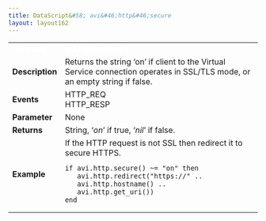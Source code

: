 ```yaml
---
title: DataScript&#58; avi&#46;http&#46;secure
layout: layout162
---
```

<table class="table table-hover table table-bordered table-hover">  
<tbody>       
<tr>   
<td><font size="3" color="white"><strong>Function</strong></font></td>
<td><font color="white"><b>avi.http.secure()</b></font></td>
</tr>
<tr>   
<td><font size="3"><strong>Description</strong></font></td>
<td>Returns the string ‘on’ if client to the Virtual Service connection operates in SSL/TLS mode, or an empty string if false.</td>
</tr>
<tr>   
<td><font size="3"><strong>Events</strong></font></td>
<td>HTTP_REQ<br> HTTP_RESP</td>
</tr>
<tr>   
<td><font size="3"><strong>Parameter</strong></font></td>
<td>None</td>
</tr>
<tr>   
<td><font size="3"><strong>Returns</strong></font></td>
<td>String, ‘<em>on</em>’ if true, ‘<em>nil</em>’ if false.</td>
</tr>
<tr>   
<td><font size="3"><strong>Example</strong></font></td>
<td>If the HTTP request is not SSL then redirect it to secure HTTPS.<br> 
<!-- Crayon Syntax Highlighter v2.7.1 --> <pre><code class="language-lua">if avi.http.secure() ~= "on" then
   avi.http.redirect("https://" ..
   avi.http.hostname() ..
   avi.http.get_uri())
end</code></pre> 
<!-- [Format Time: 0.0038 seconds] --></td>
</tr>
</tbody>
</table> 